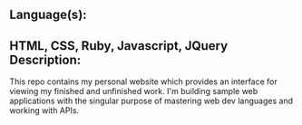 Language(s): 
-
HTML, CSS, Ruby, Javascript, JQuery
Description: 
-
This repo contains my personal website which provides an interface for viewing my finished and unfinished work.
I'm building sample web applications with the singular purpose of mastering web dev languages and working with APIs. 

